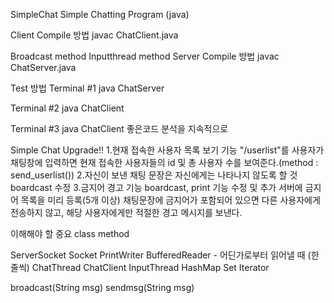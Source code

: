 SimpleChat Simple Chatting Program (java)

Client Compile 방법 javac ChatClient.java

Broadcast method
Inputthread method
Server Compile 방법 javac ChatServer.java

Test 방법 Terminal #1 java ChatServer

Terminal #2 java ChatClient

Terminal #3 java ChatClient
좋은코드 분석을 지속적으로



Simple Chat Upgrade!!
1.현재 접속한 사용자 목록 보기 기능
  "/userlist"를 사용자가 채팅창에 입력하면 현재 접속한 사용자들의 id 및 총 사용자 수를 보여준다.(method : send_userlist())
2.자신이 보낸 채팅 문장은 자신에게는 나타나지 않도록 할 것 boardcast 수정
3.금지어 경고 기능 boardcast, print 기능 수정 및 추가
  서버에 금지어 목록을 미리 등록(5개 이상)
  채팅문장에 금지어가 포함되어 있으면 다른 사용자에게 전송하지 않고, 해당 사용자에게만 적절한 경고 메시지를 보낸다.
  
  
  
  이해해야 할 중요 class method
  
  <class>
  ServerSocket
  Socket
  PrintWriter
  BufferedReader - 어딘가로부터 읽어낼 때 (한줄씩)
  ChatThread
  ChatClient
  InputThread
  HashMap
  Set
  Iterator
  
  broadcast(String msg)
  sendmsg(String msg)
  
  
